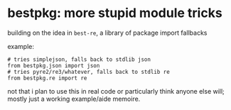 bestpkg: more stupid module tricks
==================================

building on the idea in `best-re`, a library of package import
fallbacks

example:

```
# tries simplejson, falls back to stdlib json
from bestpkg.json import json
# tries pyre2/re3/whatever, falls back to stdlib re
from bestpkg.re import re
```

not that i plan to use this in real code or particularly think anyone
else will; mostly just a working example/aide memoire.
